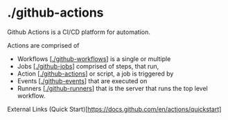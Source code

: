 # ./github-actions

Github Actions is a CI/CD platform for automation.

Actions are comprised of
* Workflows [[./github-workflows]] is a single or multiple
* Jobs [[./github-jobs]] comprised of steps, that run,
* Action [[./github-actions]] or script, a job is triggered by
* Events [[./github-events]] that are executed on
* Runners [[./github-runners]] that is the server that runs the top level workflow.

External Links
(Quick Start)[https://docs.github.com/en/actions/quickstart]

[//begin]: # "Autogenerated link references for markdown compatibility"
[./github-workflows]: github-workflows.md "./github-workflows"
[./github-jobs]: github-jobs.md "./github-jobs"
[./github-actions]: github-actions.md "./github-actions"
[./github-events]: github-events.md "./github-events"
[./github-runners]: github-runners.md "./github-runners"
[//end]: # "Autogenerated link references"
